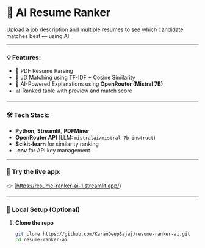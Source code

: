 # 🧠 AI Resume Ranker

Upload a job description and multiple resumes to see which candidate matches best — using AI.

---

### 💡 Features:
- 📄 PDF Resume Parsing
- 📌 JD Matching using TF-IDF + Cosine Similarity
- 🧠 AI-Powered Explanations using **OpenRouter (Mistral 7B)**
- 📊 Ranked table with preview and match score

---

### 🛠️ Tech Stack:
- **Python**, **Streamlit**, **PDFMiner**
- **OpenRouter API** (LLM: `mistralai/mistral-7b-instruct`)
- **Scikit-learn** for similarity ranking
- **.env** for API key management

---

### 🚀 Try the live app:
👉 [https://resume-ranker-ai-1.streamlit.app/)

---

### 🔧 Local Setup (Optional)

1. **Clone the repo**
   ```bash
   git clone https://github.com/KaranDeepBajaj/resume-ranker-ai.git
   cd resume-ranker-ai
